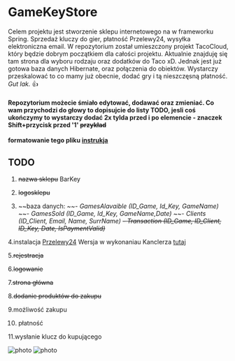 # GameKeyStore
Celem projektu jest stworzenie sklepu internetowego na w frameworku Spring. Sprzedaż kluczy do gier, płatność Przelewy24, wysyłka elektroniczna email. W repozytorium został umieszczony projekt TacoCloud, który będzie dobrym początkiem dla całości projektu. Aktualnie znajduję się tam strona dla wyboru rodzaju oraz dodatków do Taco xD. Jednak jest już gotowa baza danych Hibernate, oraz połączenia do obiektów. Wystarczy przeskalować to co mamy już obecnie, dodać gry i tą nieszczęsną płatność. *Gut lak.* :+1:

#### Repozytorium możecie śmiało edytować, dodawać oraz zmieniać. Co wam przychodzi do głowy to dopisujcie do listy TODO, jesli coś ukończymy to wystarczy dodać 2x tylda przed i po elemencie - znaczek Shift+przycisk przed '1' ~~przykład~~
**formatowanie tego pliku [instrukja](https://help.github.com/en/github/writing-on-github/basic-writing-and-formatting-syntax)**

## TODO
1. ~~nazwa sklepu~~ BarKey

2. ~~logosklepu~~ 

3. ~~baza  danych:
   ~~- *GamesAlavaible (ID_Game, Id_Key, GameName)*
   ~~- *GamesSold (ID_Game, Id_Key, GameName,Date)*
   ~~- *Clients (ID_Client, Email, Name, SurrName)*
   ~~- *Transaction (ID_Game, ID_Client, ID_Key, Date, IsPaymentValid)*~~
   
4.instalacja [Przelewy24](https://www.przelewy24.pl/dla-firm/instalacja)
Wersja w wykonaniau Kanclerza [tutaj](https://github.com/jkanclerz/car-rental-spring/tree/master/src/main/java/pl/jkan/przelewy24
)

5.~~rejestracja~~

6.~~logowanie~~

7.~~strona główna~~ 

8.~~dodanie produktów do zakupu~~ 

9.możliwość zakupu

10. płatność

11.wysłanie klucz do kupującego 


![photo](https://github.com/Nissmel/GameKeyStore/blob/master/src/main/resources/static/images/screenshots/Homepage.png)
![photo](https://github.com/Nissmel/GameKeyStore/blob/master/src/main/resources/static/images/screenshots/Products.png)


